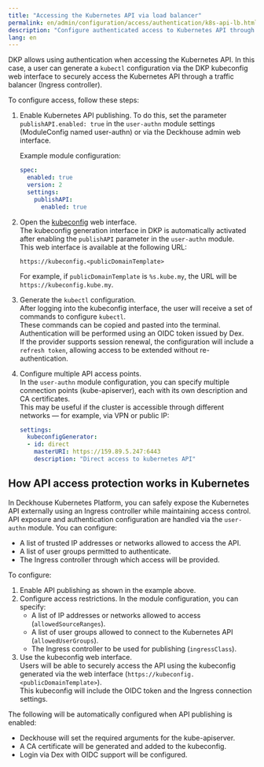 ```yaml
---
title: "Accessing the Kubernetes API via load balancer"
permalink: en/admin/configuration/access/authentication/k8s-api-lb.html
description: "Configure authenticated access to Kubernetes API through load balancer in Deckhouse Kubernetes Platform. Secure kubectl access via Ingress controller with authentication."
lang: en
---
```


DKP allows using authentication when accessing the Kubernetes API. In this case, a user can generate a `kubectl` configuration via the DKP kubeconfig web interface to securely access the Kubernetes API through a traffic balancer (Ingress controller).

To configure access, follow these steps:

1. Enable Kubernetes API publishing. To do this, set the parameter `publishAPI.enabled: true` in the `user-authn` module settings (ModuleConfig named user-authn) or via the Deckhouse admin web interface.

   Example module configuration:

   ```yaml
   spec:
     enabled: true
     version: 2
     settings:
       publishAPI:
         enabled: true
   ```

1. Open the [kubeconfig](../../../../user/web/kubeconfig.html) web interface.  
   The kubeconfig generation interface in DKP is automatically activated after enabling the `publishAPI` parameter in the `user-authn` module.  
   This web interface is available at the following URL:

   ```console
   https://kubeconfig.<publicDomainTemplate>
   ```

   For example, if `publicDomainTemplate` is `%s.kube.my`, the URL will be `https://kubeconfig.kube.my`.

1. Generate the `kubectl` configuration.  
   After logging into the kubeconfig interface, the user will receive a set of commands to configure `kubectl`.  
   These commands can be copied and pasted into the terminal.  
   Authentication will be performed using an OIDC token issued by Dex.  
   If the provider supports session renewal, the configuration will include a `refresh token`, allowing access to be extended without re-authentication.

1. Configure multiple API access points.  
   In the `user-authn` module configuration, you can specify multiple connection points (kube-apiserver), each with its own description and CA certificates.  
   This may be useful if the cluster is accessible through different networks — for example, via VPN or public IP:

   ```yaml
   settings:
     kubeconfigGenerator:
     - id: direct
       masterURI: https://159.89.5.247:6443
       description: "Direct access to kubernetes API"
   ```

## How API access protection works in Kubernetes

In Deckhouse Kubernetes Platform, you can safely expose the Kubernetes API externally using an Ingress controller while maintaining access control.
API exposure and authentication configuration are handled via the `user-authn` module. You can configure:

- A list of trusted IP addresses or networks allowed to access the API.
- A list of user groups permitted to authenticate.
- The Ingress controller through which access will be provided.

To configure:

1. Enable API publishing as shown in the example above.
1. Configure access restrictions. In the module configuration, you can specify:
   - A list of IP addresses or networks allowed to access (`allowedSourceRanges`).
   - A list of user groups allowed to connect to the Kubernetes API (`allowedUserGroups`).
   - The Ingress controller to be used for publishing (`ingressClass`).
1. Use the kubeconfig web interface.  
   Users will be able to securely access the API using the kubeconfig generated via the web interface (`https://kubeconfig.<publicDomainTemplate>`).  
   This kubeconfig will include the OIDC token and the Ingress connection settings.

The following will be automatically configured when API publishing is enabled:

- Deckhouse will set the required arguments for the kube-apiserver.
- A CA certificate will be generated and added to the kubeconfig.
- Login via Dex with OIDC support will be configured.
